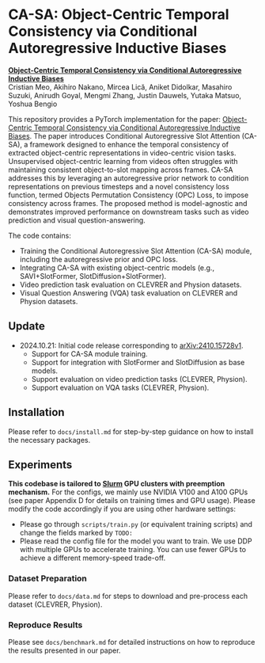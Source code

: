 # CA-SA: Object-Centric Temporal Consistency via Conditional Autoregressive Inductive Biases

[**Object-Centric Temporal Consistency via Conditional Autoregressive Inductive Biases**](https://arxiv.org/pdf/2410.15728) <br/>
Cristian Meo, Akihiro Nakano, Mircea Lică, Aniket Didolkar, Masahiro Suzuki, Anirudh Goyal, Mengmi Zhang, Justin Dauwels, Yutaka Matsuo, Yoshua Bengio
<br/>


This repository provides a PyTorch implementation for the paper: [Object-Centric Temporal Consistency via Conditional Autoregressive Inductive Biases](https://arxiv.org/abs/2410.15728).
The paper introduces Conditional Autoregressive Slot Attention (CA-SA), a framework designed to enhance the temporal consistency of extracted object-centric representations in video-centric vision tasks. Unsupervised object-centric learning from videos often struggles with maintaining consistent object-to-slot mapping across frames. CA-SA addresses this by leveraging an autoregressive prior network to condition representations on previous timesteps and a novel consistency loss function, termed Objects Permutation Consistency (OPC) Loss, to impose consistency across frames. The proposed method is model-agnostic and demonstrates improved performance on downstream tasks such as video prediction and visual question-answering.

The code contains:

* Training the Conditional Autoregressive Slot Attention (CA-SA) module, including the autoregressive prior and OPC loss.
* Integrating CA-SA with existing object-centric models (e.g., SAVI+SlotFormer, SlotDiffusion+SlotFormer).
* Video prediction task evaluation on CLEVRER and Physion datasets.
* Visual Question Answering (VQA) task evaluation on CLEVRER and Physion datasets.

## Update

* 2024.10.21: Initial code release corresponding to [arXiv:2410.15728v1](https://arxiv.org/abs/2410.15728).
    * Support for CA-SA module training.
    * Support for integration with SlotFormer and SlotDiffusion as base models.
    * Support evaluation on video prediction tasks (CLEVRER, Physion).
    * Support evaluation on VQA tasks (CLEVRER, Physion).

## Installation

Please refer to `docs/install.md` for step-by-step guidance on how to install the necessary packages.

## Experiments

**This codebase is tailored to [Slurm](https://slurm.schedmd.com/documentation.html) GPU clusters with preemption mechanism.**
For the configs, we mainly use NVIDIA V100 and A100 GPUs (see paper Appendix D for details on training times and GPU usage).
Please modify the code accordingly if you are using other hardware settings:

* Please go through `scripts/train.py` (or equivalent training scripts) and change the fields marked by `TODO:`
* Please read the config file for the model you want to train.
    We use DDP with multiple GPUs to accelerate training.
    You can use fewer GPUs to achieve a different memory-speed trade-off.

### Dataset Preparation

Please refer to `docs/data.md` for steps to download and pre-process each dataset (CLEVRER, Physion).

### Reproduce Results

Please see `docs/benchmark.md` for detailed instructions on how to reproduce the results presented in our paper.

